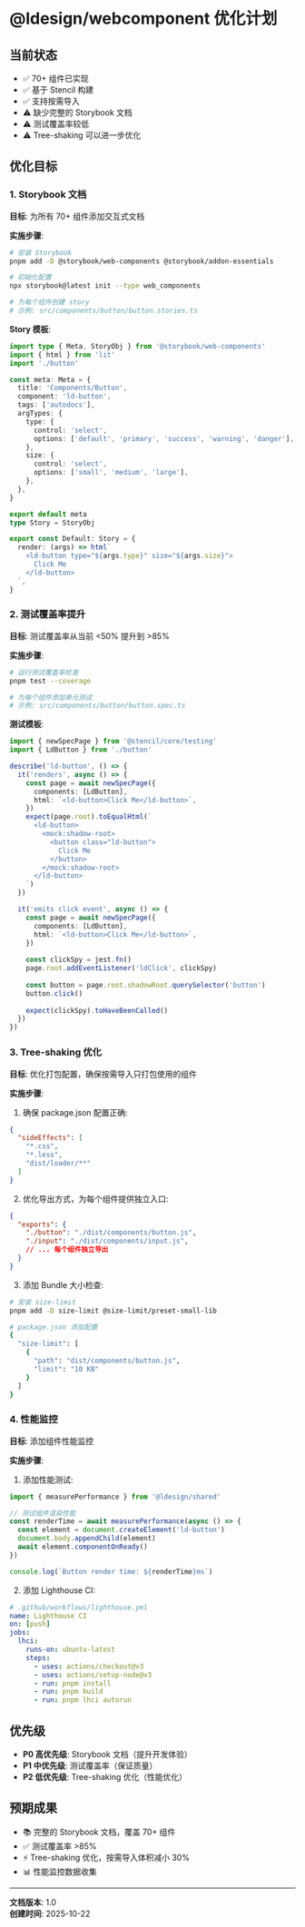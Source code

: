 # @ldesign/webcomponent 优化计划

## 当前状态

- ✅ 70+ 组件已实现
- ✅ 基于 Stencil 构建
- ✅ 支持按需导入
- ⚠️ 缺少完整的 Storybook 文档
- ⚠️ 测试覆盖率较低
- ⚠️ Tree-shaking 可以进一步优化

## 优化目标

### 1. Storybook 文档

**目标**: 为所有 70+ 组件添加交互式文档

**实施步骤**:
```bash
# 安装 Storybook
pnpm add -D @storybook/web-components @storybook/addon-essentials

# 初始化配置
npx storybook@latest init --type web_components

# 为每个组件创建 story
# 示例: src/components/button/button.stories.ts
```

**Story 模板**:
```typescript
import type { Meta, StoryObj } from '@storybook/web-components'
import { html } from 'lit'
import './button'

const meta: Meta = {
  title: 'Components/Button',
  component: 'ld-button',
  tags: ['autodocs'],
  argTypes: {
    type: {
      control: 'select',
      options: ['default', 'primary', 'success', 'warning', 'danger'],
    },
    size: {
      control: 'select',
      options: ['small', 'medium', 'large'],
    },
  },
}

export default meta
type Story = StoryObj

export const Default: Story = {
  render: (args) => html`
    <ld-button type="${args.type}" size="${args.size}">
      Click Me
    </ld-button>
  `,
}
```

### 2. 测试覆盖率提升

**目标**: 测试覆盖率从当前 <50% 提升到 >85%

**实施步骤**:
```bash
# 运行测试覆盖率检查
pnpm test --coverage

# 为每个组件添加单元测试
# 示例: src/components/button/button.spec.ts
```

**测试模板**:
```typescript
import { newSpecPage } from '@stencil/core/testing'
import { LdButton } from './button'

describe('ld-button', () => {
  it('renders', async () => {
    const page = await newSpecPage({
      components: [LdButton],
      html: `<ld-button>Click Me</ld-button>`,
    })
    expect(page.root).toEqualHtml(`
      <ld-button>
        <mock:shadow-root>
          <button class="ld-button">
            Click Me
          </button>
        </mock:shadow-root>
      </ld-button>
    `)
  })

  it('emits click event', async () => {
    const page = await newSpecPage({
      components: [LdButton],
      html: `<ld-button>Click Me</ld-button>`,
    })
    
    const clickSpy = jest.fn()
    page.root.addEventListener('ldClick', clickSpy)
    
    const button = page.root.shadowRoot.querySelector('button')
    button.click()
    
    expect(clickSpy).toHaveBeenCalled()
  })
})
```

### 3. Tree-shaking 优化

**目标**: 优化打包配置，确保按需导入只打包使用的组件

**实施步骤**:

1. 确保 package.json 配置正确:
```json
{
  "sideEffects": [
    "*.css",
    "*.less",
    "dist/loader/**"
  ]
}
```

2. 优化导出方式，为每个组件提供独立入口:
```json
{
  "exports": {
    "./button": "./dist/components/button.js",
    "./input": "./dist/components/input.js",
    // ... 每个组件独立导出
  }
}
```

3. 添加 Bundle 大小检查:
```bash
# 安装 size-limit
pnpm add -D size-limit @size-limit/preset-small-lib

# package.json 添加配置
{
  "size-limit": [
    {
      "path": "dist/components/button.js",
      "limit": "10 KB"
    }
  ]
}
```

### 4. 性能监控

**目标**: 添加组件性能监控

**实施步骤**:

1. 添加性能测试:
```typescript
import { measurePerformance } from '@ldesign/shared'

// 测试组件渲染性能
const renderTime = await measurePerformance(async () => {
  const element = document.createElement('ld-button')
  document.body.appendChild(element)
  await element.componentOnReady()
})

console.log(`Button render time: ${renderTime}ms`)
```

2. 添加 Lighthouse CI:
```yaml
# .github/workflows/lighthouse.yml
name: Lighthouse CI
on: [push]
jobs:
  lhci:
    runs-on: ubuntu-latest
    steps:
      - uses: actions/checkout@v3
      - uses: actions/setup-node@v3
      - run: pnpm install
      - run: pnpm build
      - run: pnpm lhci autorun
```

## 优先级

- **P0 高优先级**: Storybook 文档（提升开发体验）
- **P1 中优先级**: 测试覆盖率（保证质量）
- **P2 低优先级**: Tree-shaking 优化（性能优化）

## 预期成果

- 📚 完整的 Storybook 文档，覆盖 70+ 组件
- ✅ 测试覆盖率 >85%
- ⚡ Tree-shaking 优化，按需导入体积减小 30%
- 📊 性能监控数据收集

---

**文档版本**: 1.0  
**创建时间**: 2025-10-22






